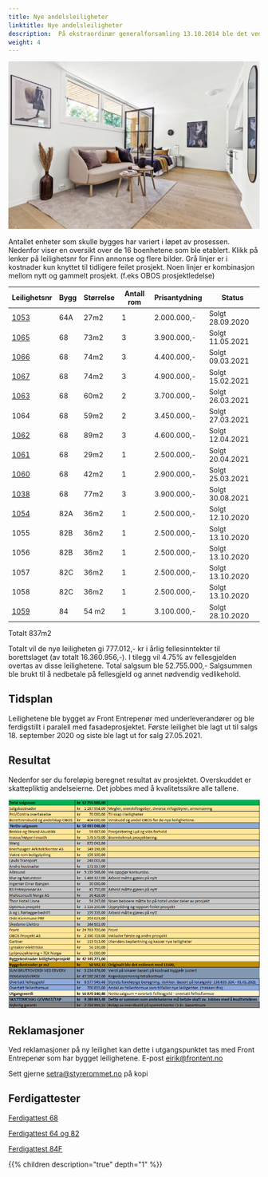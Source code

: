 ```yaml
---
title: Nye andelsleiligheter
linktitle: Nye andelsleiligheter
description:  På ekstraordinær generalforsamling 13.10.2014 ble det vedtatt å gi styret fullmakt til å søke om bruksendring av næringslokalene i Hovseterveien 82 og 68 med det formål å gjøre om disse til andeler i borettslaget.
weight: 4
---
```


![Leilighet](075_1990080615.jpg)

Antallet enheter som skulle bygges har variert i løpet av prosessen. Nedenfor viser en oversikt over de 16 boenhetene som ble etablert. Klikk på lenker på leilighetsnr for Finn annonse og flere bilder. Grå linjer er i kostnader kun knyttet til tidligere feilet prosjekt. Noen linjer er kombinasjon mellom nytt og gammelt prosjekt. (f.eks OBOS prosjektledelse)

|Leilighetsnr|Bygg|Størrelse|Antall rom|Prisantydning|Status
|----------|-----|--------|-------|--------|--------|
|[1053](https://www.finn.no/realestate/homes/ad.html?finnkode=191919075)|64A|27m2|1|2.000.000,-|Solgt 28.09.2020|
|[1065](https://www.finn.no/realestate/homes/ad.html?finnkode=214976709)|68|73m2|3|3.900.000,-|Solgt 11.05.2021|
|[1066](https://www.finn.no/realestate/homes/ad.html?finnkode=209380303)|68|74m2|3|4.400.000,-|Solgt 09.03.2021|
|[1067](https://www.finn.no/realestate/homes/ad.html?finnkode=206294149)|68|74m2|3|4.900.000,-|Solgt 15.02.2021|
|[1063](https://www.finn.no/realestate/homes/ad.html?finnkode=210880986)|68|60m2|2|3.700.000,-|Solgt 26.03.2021|
|1064|68|59m2|2|3.450.000,-|Solgt 27.03.2021|
|[1062](https://www.finn.no/realestate/homes/ad.html?finnkode=210880772)|68|89m2|3|4.600.000,-|Solgt 12.04.2021|
|[1061](https://www.finn.no/realestate/homes/ad.html?finnkode=214159932)|68|29m2|1|2.500.000,-|Solgt 20.04.2021|
|[1060](https://www.finn.no/realestate/homes/ad.html?finnkode=210880570)|68|42m2|1|2.900.000,-|Solgt 25.03.2021|
|[1038](https://www.finn.no/realestate/homes/ad.html?finnkode=220098515)|68|77m2|3|3.900.000,-|Solgt 30.08.2021|
|[1054](https://www.finn.no/realestate/homes/ad.html?finnkode=193501469)|82A|36m2|1|2.500.000,-|Solgt 12.10.2020|
|1055|82B|36m2|1|2.500.000,-|Solgt 13.10.2020|
|1056|82B|36m2|1|2.500.000,-|Solgt 13.10.2020|
|1057|82C|36m2|1|2.500.000,-|Solgt 13.10.2020|
|1058|82C|36m2|1|2.500.000,-|Solgt 13.10.2020|
|[1059](https://www.finn.no/realestate/homes/ad.html?finnkode=195108769)|84|54 m2|1|3.100.000,-|Solgt 28.10.2020|

Totalt 837m2

Totalt vil de nye leiligheten gi 777.012,- kr i årlig fellesinntekter til borettslaget (av totalt 16.360.956,-). I tilegg vil 4.75% av fellesgjelden overtas av disse leilighetene. Total salgsum ble 52.755.000,-  Salgsummen ble brukt  til å nedbetale på fellesgjeld og annet nødvendig vedlikehold.

## Tidsplan

Leilighetene ble bygget av Front Entrepenør med underleverandører og ble ferdigstillt i paralell med fasadeprosjektet. Første leilighet ble lagt ut til salgs 18. september 2020 og siste ble lagt ut for salg 27.05.2021.

## Resultat

Nedenfor ser du foreløpig beregnet resultat av prosjektet. Overskuddet er skattepliktig andelseierne. Det jobbes med å kvalitetssikre alle tallene.

![Resultat](resultat.png)

## Reklamasjoner

Ved reklamasjoner på ny leilighet kan dette i utgangspunktet tas med Front Entrepenør som har bygget leilighetene. 
E-post eirik@frontent.no

Sett gjerne setra@styrerommet.no på kopi

## Ferdigattester 

[Ferdigattest 68](Ferdigattest_1.pdf)

[Ferdigattest 64 og 82](Ferdigattest_2.pdf)

[Ferdigattest 84F](Ferdigattest_3.pdf)


{{% children description="true" depth="1" %}}
